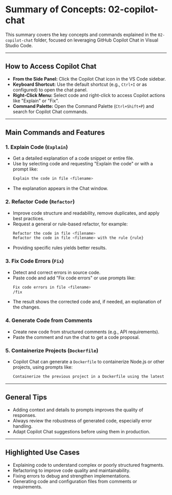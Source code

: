 
# Summary of Concepts: 02-copilot-chat

This summary covers the key concepts and commands explained in the `02-copilot-chat` folder, focused on leveraging GitHub Copilot Chat in Visual Studio Code.

---

## How to Access Copilot Chat

- **From the Side Panel:** Click the Copilot Chat icon in the VS Code sidebar.
- **Keyboard Shortcut:** Use the default shortcut (e.g., `Ctrl+I` or as configured) to open the chat panel.
- **Right-Click Menu:** Select code and right-click to access Copilot actions like "Explain" or "Fix".
- **Command Palette:** Open the Command Palette (`Ctrl+Shift+P`) and search for Copilot Chat commands.

---

## Main Commands and Features

### 1. Explain Code (`Explain`)
- Get a detailed explanation of a code snippet or entire file.
- Use by selecting code and requesting "Explain the code" or with a prompt like:
  ```bash
  Explain the code in file <filename>
  ```
- The explanation appears in the Chat window.

### 2. Refactor Code (`Refactor`)
- Improve code structure and readability, remove duplicates, and apply best practices.
- Request a general or rule-based refactor, for example:
  ```bash
  Refactor the code in file <filename>
  Refactor the code in file <filename> with the rule {rule}
  ```
- Providing specific rules yields better results.

### 3. Fix Code Errors (`Fix`)
- Detect and correct errors in source code.
- Paste code and add "Fix code errors" or use prompts like:
  ```bash
  Fix code errors in file <filename>
  /fix
  ```
- The result shows the corrected code and, if needed, an explanation of the changes.

### 4. Generate Code from Comments
- Create new code from structured comments (e.g., API requirements).
- Paste the comment and run the chat to get a code proposal.

### 5. Containerize Projects (`Dockerfile`)
- Copilot Chat can generate a `Dockerfile` to containerize Node.js or other projects, using prompts like:
  ```bash
  Containerize the previous project in a Dockerfile using the latest base image
  ```

---

## General Tips

- Adding context and details to prompts improves the quality of responses.
- Always review the robustness of generated code, especially error handling.
- Adapt Copilot Chat suggestions before using them in production.

---

## Highlighted Use Cases

- Explaining code to understand complex or poorly structured fragments.
- Refactoring to improve code quality and maintainability.
- Fixing errors to debug and strengthen implementations.
- Generating code and configuration files from comments or requirements.
